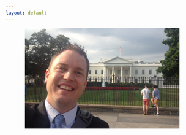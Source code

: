 ```yaml
---
layout: default
---
```


<img src="/images/whitehouse.jpg" style="width:80%;display:block;margin-left:auto;margin-right:auto">
